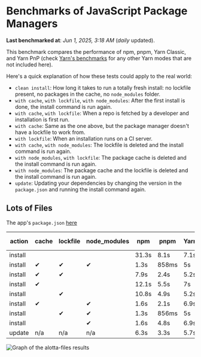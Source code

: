 # Benchmarks of JavaScript Package Managers

**Last benchmarked at**: _Jun 1, 2025, 3:18 AM_ (_daily_ updated).

This benchmark compares the performance of npm, pnpm, Yarn Classic, and Yarn PnP (check [Yarn's benchmarks](https://yarnpkg.com/benchmarks) for any other Yarn modes that are not included here).

Here's a quick explanation of how these tests could apply to the real world:

- `clean install`: How long it takes to run a totally fresh install: no lockfile present, no packages in the cache, no `node_modules` folder.
- `with cache`, `with lockfile`, `with node_modules`: After the first install is done, the install command is run again.
- `with cache`, `with lockfile`: When a repo is fetched by a developer and installation is first run.
- `with cache`: Same as the one above, but the package manager doesn't have a lockfile to work from.
- `with lockfile`: When an installation runs on a CI server.
- `with cache`, `with node_modules`: The lockfile is deleted and the install command is run again.
- `with node_modules`, `with lockfile`: The package cache is deleted and the install command is run again.
- `with node_modules`: The package cache and the lockfile is deleted and the install command is run again.
- `update`: Updating your dependencies by changing the version in the `package.json` and running the install command again.

## Lots of Files

The app's `package.json` [here](https://github.com/pnpm/pnpm.io/blob/main/benchmarks/fixtures/alotta-files/package.json)

| action  | cache | lockfile | node_modules| npm | pnpm | Yarn | Yarn PnP |
| ---     | ---   | ---      | ---         | --- | ---  | ---  | ---      |
| install |       |          |             | 31.3s | 8.1s | 7.1s | 3.4s |
| install | ✔     | ✔        | ✔           | 1.3s | 858ms | 5s | n/a |
| install | ✔     | ✔        |             | 7.9s | 2.4s | 5.2s | 1.3s |
| install | ✔     |          |             | 12.1s | 5.5s | 7s | 2.9s |
| install |       | ✔        |             | 10.8s | 4.9s | 5.2s | 1.3s |
| install | ✔     |          | ✔           | 1.6s | 2.1s | 6.9s | n/a |
| install |       | ✔        | ✔           | 1.3s | 856ms | 5s | n/a |
| install |       |          | ✔           | 1.6s | 4.8s | 6.9s | n/a |
| update  | n/a | n/a | n/a | 6.3s | 3.3s | 5.7s | 3s |

<img alt="Graph of the alotta-files results" src="/img/benchmarks/alotta-files.svg" />